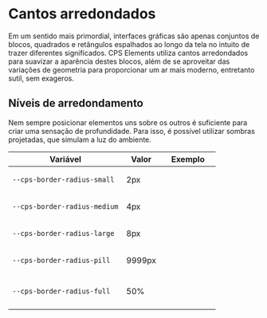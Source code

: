 # Cantos arredondados

Em um sentido mais primordial, interfaces gráficas são apenas conjuntos de blocos, quadrados e retângulos espalhados ao longo da tela no intuito de trazer diferentes significados. CPS Elements utiliza cantos arredondados para suavizar a aparência destes blocos, além de se aproveitar das variações de geometria para proporcionar um ar mais moderno, entretanto sutil, sem exageros.

## Níveis de arredondamento

Nem sempre posicionar elementos uns sobre os outros é suficiente para criar uma sensação de profundidade. Para isso, é possível utilizar sombras projetadas, que simulam a luz do ambiente.

| Variável                     | Valor  | Exemplo                                                                                       |
| ---------------------------- | ------ | --------------------------------------------------------------------------------------------- |
| `--cps-border-radius-small`  | 2px    | <div class="radius-sample" style="border-radius: var(--cps-border-radius-small)"></div>       |
| `--cps-border-radius-medium` | 4px    | <div class="radius-sample" style="border-radius: var(--cps-border-radius-medium)"></div>      |
| `--cps-border-radius-large`  | 8px    | <div class="radius-sample" style="border-radius: var(--cps-border-radius-large)"></div>       |
| `--cps-border-radius-pill`   | 9999px | <div class="radius-sample" style="border-radius: var(--cps-border-radius-pill)"></div>        |
| `--cps-border-radius-full`   | 50%    | <div class="radius-sample circle" style="border-radius: var(--cps-border-radius-full)"></div> |

<style>
.radius-sample {
  display: inline-grid;
  border: 1px solid var(--cps-palette-accent-300);
  background: var(--cps-palette-accent-100);
  width: 6rem;
  height: 3rem;
}

.radius-sample.circle {
  width: 4rem;
  height: 4rem;
}

.table-wrapper th:last-of-type,
.table-wrapper td:last-of-type {
  text-align: right;
}
</style>
